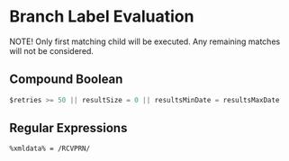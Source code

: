 

# Branch Label Evaluation

NOTE! Only first matching child will be executed. Any remaining matches will not be considered.


## Compound Boolean

```javascript
$retries >= 50 || resultSize = 0 || resultsMinDate = resultsMaxDate
```

## Regular Expressions

```bash
%xmldata% = /RCVPRN/
```





